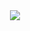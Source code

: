 <div id="header" align="center">
<img src="https://media.tenor.com/MSaZhCBPynQAAAAC/blue-lock-anime.gif">
</div>
